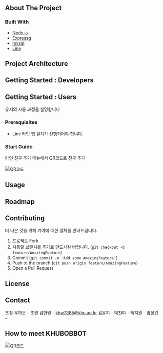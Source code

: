 ## About The Project

### Built With
* [Node.js](https://nodejs.org/)
* [Express](https://expressjs.com/)g
* [mysql](https://www.mysql.com/)
* [Line](https://developers.line.biz/en/)

## Project Architecture

## Getting Started : Developers

## Getting Started : Users
유저의 사용 과정을 설명합니다

### Prerequisites
* Line
라인 앱 설치가 선행되어야 합니다.

### Start Guide
라인 친구 추가 메뉴에서 QR코드로 친구 추가 <br><br>
![QR코드](https://qr-official.line.me/gs/M_220xtmcj_GW.png)

## Usage

## Roadmap

## Contributing

더 나은 것을 위해 기여에 대한 절차를 안내드립니다.

1. 프로젝트 Fork.
2. 사용할 브랜치를 추가로 만드시킬 바랍니다. (`git checkout -b feature/AmazingFeature`)
3. Commit (`git commit -m 'Add some AmazingFeature'`)
4. Push to the branch (`git push origin feature/AmazingFeature`)
5. Open a Pull Request

## License

## Contact
조장 
    우하은 -
조원 
    김현원 -  khw7385@khu.ac.kr
    김윤지 -
    박찬미 - 
    백지원 -
    임성건 -

## How to meet KHUBOBBOT
![QR코드](https://qr-official.line.me/gs/M_220xtmcj_GW.png)